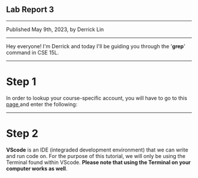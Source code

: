 ## **Lab Report 3**
---
Published May 9th, 2023, by Derrick Lin

---
Hey everyone! I'm Derrick and today I'll be guiding you through the '**grep**' command in CSE 15L. 

---
# **Step 1**
In order to lookup your course-specific account, you will have to go to this <a href="https://sdacs.ucsd.edu/~icc/index.php "> page </a> and enter the following:

---
# **Step 2**
**VScode** is an IDE (integraded development environment) that we can write and run code on. For the purpose of this tutorial, we will only be using the Terminal found within VScode. **Please note that using the Terminal on your computer works as well**.

